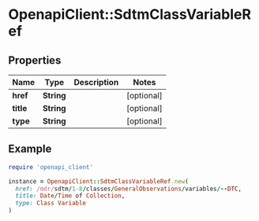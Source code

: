 # OpenapiClient::SdtmClassVariableRef

## Properties

| Name | Type | Description | Notes |
| ---- | ---- | ----------- | ----- |
| **href** | **String** |  | [optional] |
| **title** | **String** |  | [optional] |
| **type** | **String** |  | [optional] |

## Example

```ruby
require 'openapi_client'

instance = OpenapiClient::SdtmClassVariableRef.new(
  href: /mdr/sdtm/1-8/classes/GeneralObservations/variables/--DTC,
  title: Date/Time of Collection,
  type: Class Variable
)
```


